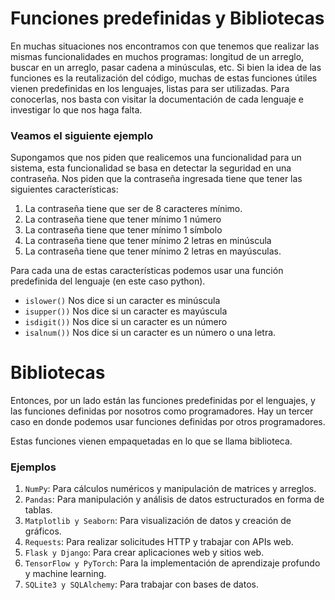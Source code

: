# Funciones predefinidas y Bibliotecas
En muchas situaciones nos encontramos con que tenemos que realizar las mismas funcionalidades en muchos programas: longitud de un arreglo, buscar en un arreglo, pasar cadena a minúsculas, etc. Si bien la idea de las funciones es la reutalización del código, muchas de estas funciones útiles vienen predefinidas en los lenguajes, listas para ser utilizadas. Para conocerlas, nos basta con visitar la documentación de cada lenguaje e investigar lo que nos haga falta.

### Veamos el siguiente ejemplo
Supongamos que nos piden que realicemos una funcionalidad para un sistema, esta funcionalidad se basa en detectar la seguridad en una contraseña. Nos piden que la contraseña ingresada tiene que tener las siguientes características:
1. La contraseña tiene que ser de 8 caracteres mínimo.
1. La contraseña tiene que tener mínimo 1 número
1. La contraseña tiene que tener mínimo 1 símbolo
1. La contraseña tiene que tener mínimo 2 letras en minúscula
1. La contraseña tiene que tener mínimo 2 letras en mayúsculas.

Para cada una de estas características podemos usar una función predefinida del lenguaje (en este caso python). 
* ```islower()``` Nos dice si un caracter es minúscula
* ```isupper())``` Nos dice si un caracter es mayúscula
* ```isdigit())``` Nos dice si un caracter es un número
* ```isalnum())``` Nos dice si un caracter es un número o una letra.

# Bibliotecas
Entonces, por un lado están las funciones predefinidas por el lenguajes, y las funciones definidas por nosotros como programadores. Hay un tercer caso en donde podemos usar funciones definidas por otros programadores.

Estas funciones vienen empaquetadas en lo que se llama biblioteca. 

### Ejemplos

1. ```NumPy```: Para cálculos numéricos y manipulación de matrices y arreglos.
2. ```Pandas```: Para manipulación y análisis de datos estructurados en forma de tablas.
1. ```Matplotlib y Seaborn```: Para visualización de datos y creación de gráficos.
1. ```Requests```: Para realizar solicitudes HTTP y trabajar con APIs web.
1. ```Flask y Django```: Para crear aplicaciones web y sitios web.
1. ```TensorFlow y PyTorch```: Para la implementación de aprendizaje profundo y machine learning.
1. ```SQLite3 y SQLAlchemy```: Para trabajar con bases de datos.
